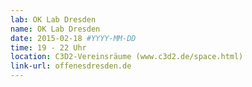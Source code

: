 ```yaml
---
lab: OK Lab Dresden
name: OK Lab Dresden
date: 2015-02-18 #YYYY-MM-DD
time: 19 - 22 Uhr
location: C3D2-Vereinsräume (www.c3d2.de/space.html) 
link-url: offenesdresden.de
---
```

